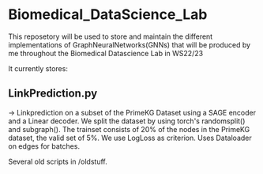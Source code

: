 # Biomedical_DataScience_Lab

This reposetory will be used to store and maintain the different implementations of GraphNeuralNetworks(GNNs) that will be produced by me throughout the Biomedical Datascience Lab in WS22/23

It currently stores: <br>
## LinkPrediction.py
-> Linkprediction on a subset of the PrimeKG Dataset using a SAGE encoder and a Linear decoder. We split the dataset by using torch's randomsplit() and subgraph(). The trainset consists of 20% of the nodes in the PrimeKG dataset, the valid set of 5%. We use LogLoss as criterion. Uses Dataloader on edges for batches.<br>


Several old scripts in /oldstuff.
